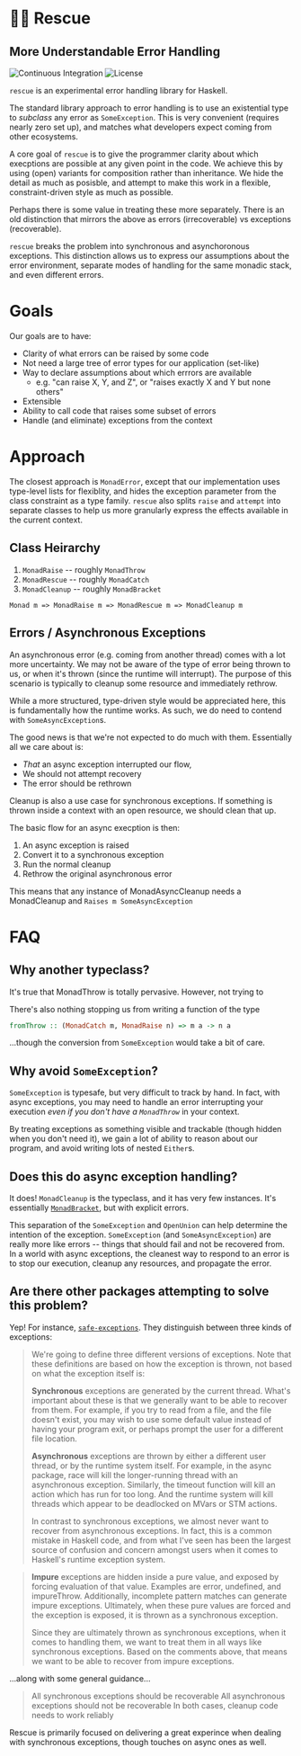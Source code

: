 # 🚒✨ Rescue
## More Understandable Error Handling

![Continuous Integration](https://github.com/fission-suite/fission/workflows/Continuous%20Integration/badge.svg)
![License](https://img.shields.io/github/license/expede/rescue)

`rescue` is an experimental error handling library for Haskell.

The standard library approach to error handling is to use an existential type to
_subclass_ any error as `SomeException`. This is very convenient 
(requires nearly zero set up), and matches what developers expect coming from 
other ecosystems.

A core goal of `rescue` is to give the programmer clarity about which execptions
are possible at any given point in the code. We achieve this by using (open) variants
for composition rather than inheritance. We hide the detail as much as posisble,
and attempt to make this work in a flexible, constraint-driven style as much 
as possible.

Perhaps there is some value in treating these more separately. 
There is an old distinction that mirrors the above as errors (irrecoverable) 
vs exceptions (recoverable).

`rescue` breaks the problem into synchronous and asynchoronous exceptions.
This distinction allows us to express our assumptions about the error 
environment, separate modes of handling for the same monadic stack, 
and even different errors.

# Goals

Our goals are to have:

* Clarity of what errors can be raised by some code
* Not need a large tree of error types for our application (set-like)
* Way to declare assumptions about which errrors are available
  * e.g. "can raise X, Y, and Z", or "raises exactly X and Y but none others"
* Extensible
* Ability to call code that raises some subset of errors
* Handle (and eliminate) exceptions from the context

# Approach

The closest approach is `MonadError`, except that our implementation uses 
type-level lists for flexiblity, and hides the exception parameter from the 
class constraint as a type family. `rescue` also splits `raise` and `attempt` 
into separate classes to help us more granularly express the effects available 
in the current context. 

## Class Heirarchy

1. `MonadRaise` -- roughly `MonadThrow`
2. `MonadRescue` -- roughly `MonadCatch`
3. `MonadCleanup` -- roughly `MonadBracket`

`Monad m => MonadRaise m => MonadRescue m => MonadCleanup m`

## Errors / Asynchronous Exceptions

An asynchronous error (e.g. coming from another thread)
comes with a lot more uncertainty. We may not be aware of the type of error
being thrown to us, or when it's thrown (since the runtime will interrupt).
The purpose of this scenario is typically to cleanup some resource 
and immediately rethrow.

While a more structured, type-driven style would be appreciated here, this is
fundamentally how the runtime works. As such, we do need to contend 
with `SomeAsyncException`s.

The good news is that we're not expected to do much with them. Essentially all
we care about is:

* _That_ an async exception interrupted our flow, 
* We should not attempt recovery
* The error should be rethrown

Cleanup is also a use case for synchronous exceptions. If something is thrown
inside a context with an open resource, we should clean that up.

The basic flow for an async execption is then:

1. An async exception is raised
2. Convert it to a synchronous exception 
3. Run the normal cleanup
4. Rethrow the original asynchronous error

This means that any instance of MonadAsyncCleanup needs a MonadCleanup and `Raises m SomeAsyncException`

# FAQ

## Why another typeclass?

It's true that MonadThrow is totally pervasive. However, not trying to 

There's also nothing stopping us from writing a function of the type

```haskell
fromThrow :: (MonadCatch m, MonadRaise n) => m a -> n a
```

...though the conversion from `SomeException` would take a bit of care.

## Why avoid `SomeException`?

`SomeException` is typesafe, but very difficult to track by hand.
In fact, with async exceptions, you may need to handle an error interrupting
your execution _even if you don't have a `MonadThrow`_ in your context.

By treating exceptions as something visible and trackable (though hidden
when you don't need it), we gain a lot of ability to reason about our program,
and avoid writing lots of nested `Either`s.

## Does this do async exception handling?

It does! `MonadCleanup` is the typeclass, and it has very few instances.
It's essentially [`MonadBracket`](https://www.fpcomplete.com/blog/2017/02/monadmask-vs-monadbracket/),
but with explicit errors.

This separation of the `SomeException` and `OpenUnion` can help determine the
intention of the exception. `SomeException` (and `SomeAsyncException`) are really
more like errors -- things that should fail and not be recovered from. In a world
with async exceptions, the cleanest way to respond to an error is to stop
our execution, cleanup any resources, and propagate the error.

## Are there other packages attempting to solve this problem?

Yep! For instance, [`safe-exceptions`](https://hackage.haskell.org/package/safe-exceptions).
They distinguish between three kinds of exceptions:

> We're going to define three different versions of exceptions. Note that these definitions are based on how the exception is thrown, not based on what the exception itself is:
>
>    **Synchronous** exceptions are generated by the current thread. What's important about these is that we generally want to be able to recover from them. For example, if you try to read from a file, and the file doesn't exist, you may wish to use some default value instead of having your program exit, or perhaps prompt the user for a different file location.
>
>    **Asynchronous** exceptions are thrown by either a different user thread, or by the runtime system itself. For example, in the async package, race will kill the longer-running thread with an asynchronous exception. Similarly, the timeout function will kill an action which has run for too long. And the runtime system will kill threads which appear to be deadlocked on MVars or STM actions.
>
>    In contrast to synchronous exceptions, we almost never want to recover from asynchronous exceptions. In fact, this is a common mistake in Haskell code, and from what I've seen has been the largest source of confusion and concern amongst users when it comes to Haskell's runtime exception system.

>    **Impure** exceptions are hidden inside a pure value, and exposed by forcing evaluation of that value. Examples are error, undefined, and impureThrow. Additionally, incomplete pattern matches can generate impure exceptions. Ultimately, when these pure values are forced and the exception is exposed, it is thrown as a synchronous exception.
>
>    Since they are ultimately thrown as synchronous exceptions, when it comes to handling them, we want to treat them in all ways like synchronous exceptions. Based on the comments above, that means we want to be able to recover from impure exceptions.

...along with some general guidance...

>   All synchronous exceptions should be recoverable
>   All asynchronous exceptions should not be recoverable
>   In both cases, cleanup code needs to work reliably

Rescue is primarily focused on delivering a great experince when dealing with 
synchronous exceptions, though touches on async ones as well. 
